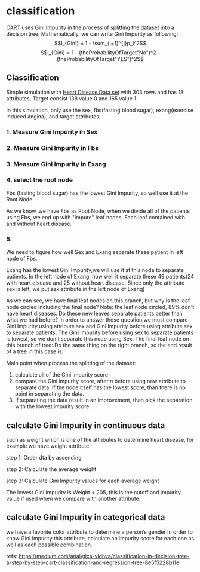 # classification

CART uses Gini Impurity in the process of splitting the dataset into a decision tree.
Mathematically, we can write Gini Impurity as following:
$$I_{Gini} = 1 - \sum_{i=1}^{j}p_i^2$$
$$I_{Gini} = 1 - (theProbabilityOfTarget"No")^2 - (theProbabilityOfTarget"YES")^2$$




## Classification
Simple simulation with [Heart Disease Data set](https://www.kaggle.com/datasets/johnsmith88/heart-disease-dataset?resource=download) with 303 rows and has 13 attributes. Target consist 138 value 0 and 165 value 1.

In this simulation, only use the sex, fbs(fasting blood sugar), exang(exercise induced angina), and target attributes.

### 1. Measure Gini Impurity in Sex
[](./alg_cartTree_classification/1.png)
[](./alg_cartTree_classification/2.png)

### 2. Measure Gini Impurity in Fbs
[](./alg_cartTree_classification/3.png)
[](./alg_cartTree_classification/4.png)

### 3. Measure Gini Impurity in Exang
[](./alg_cartTree_classification/5.png)
[](./alg_cartTree_classification/6.png)

### 4. select the root node
Fbs (fasting blood sugar) has the lowest Gini Impurity, so well use it at the Root Node

As we know, we have Fbs as Root Node, when we divide all of the patients using Fbs, we end up with "impure" leaf nodes. Each leaf contained with and without heart disease.

[](./alg_cartTree_classification/7.png)

### 5.
We need to figure how well Sex and Exang separate these patient in left node of Fbs.
[](./alg_cartTree_classification/8.png)


Exang has the lowest Gini Impurity,we will use it at this node to separate patients.
[](./alg_cartTree_classification/9.png)
In the left node of Exang, how well it separate these 49 patients(24 with heart disease and 25 without heart disease. Since only the attribute sex is left, we put sex attribute in the left node of Exang)
[](./alg_cartTree_classification/10.png)

As we can see, we have final leaf nodes on this branch, but why is the leaf node circled including the final node?
Note: the leaf node circled, 89% don't have heart diseases.
Do these new leaves separate patients better than what we had before?
In order to answer those question,we must compare Gini Impurity using attribute sex and Gini Impurity before using attribute sex to separate patients.
[](./alg_cartTree_classification/11.png)
The Gini Impurity before using sex to separate patients is lowest, so we don't separate this node using Sex. The final leaf node on this branch of tree:
[](./alg_cartTree_classification/12.png)
Do the same thing on the right branch, so the end result of a tree in this case is:
[](./alg_cartTree_classification/13.png)

Main point when process the splitting of the dataset:
1. calculate all of the Gini impurity score
2. compare the Gini impurity score, after $n$ before using new attribute to separate data. If the node itself has the lowest score, than there is no point in separating the data.
3. If separating the data result in an improvement, than pick the separation with the lowest impurity score.




##  calculate Gini Impurity in continuous data
such as weight which is one of the attributes to determine heart disease, for example we have weight attribute:
[](./alg_cartTree_classification/14.png)

step 1: Order dta by ascending
[](./alg_cartTree_classification/15.png)

step 2: Calculate the average weight
[](./alg_cartTree_classification/16.png)

step 3: Calculate Gini Impurity values for each average weight
[](./alg_cartTree_classification/17.png)

The lowest Gini impurity is Weight < 205, this is the cutoff and impurity value if used when we compare with another attribute.

## calculate Gini Impurity in categorical data
we have a favorite color attribute to determine a person’s gender
[](./alg_cartTree_classification/18.png)
In order to know Gini Impurity this attribute, calculate an impurity score for each one as well as each possible combination.

refs:
https://medium.com/analytics-vidhya/classification-in-decision-tree-a-step-by-step-cart-classification-and-regression-tree-8e5f5228b11e